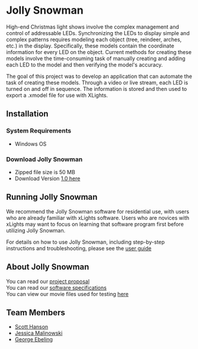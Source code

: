 # Jolly Snowman

<!---Project description (~1 paragraph)-->
High-end Christmas light shows involve the complex management and control of addressable LEDs. Synchronizing the LEDs to display simple and complex patterns requires modeling each object (tree, reindeer, arches, etc.) in the display. Specifically, these models contain the coordinate information for every LED on the object. Current methods for creating these models involve the time-consuming task of manually creating and adding each LED to the model and then verifying the model's accuracy.

The goal of this project was to develop an application that can automate the task of creating these models. Through a video or live stream, each LED is turned on and off in sequence. The information is stored and then used to export a .xmodel file for use with XLights.

## Installation

### System Requirements

- Windows OS

### Download Jolly Snowman

- Zipped file size is 50 MB
- Download Version [1.0 here](https://github.com/computergeek1507/GVSU-CIS641-Jolly-Snowman/releases/download/v1/release_v1.zip)

## Running Jolly Snowman

We recommend the Jolly Snowman software for residential use, with users who are already familiar with xLights software. Users who are novices with xLights may want to focus on learning that software program first before utilizing Jolly Snowman. 

For details on how to use Jolly Snowman, including step-by-step instructions and troubleshooting, please see the [user guide](docs/user_guide.md)

## About Jolly Snowman

You can read our [project proposal](docs/proposal.md) <br>
You can read our [software specifications](docs/software_requirements_specification_final.md) <br>
You can view our movie files used for testing [here](artifacts/) <br>

## Team Members

* [Scott Hanson](https://computergeek1507.github.io/) 
* [Jessica Malinowski](https://j-malino.github.io/) 
* [George Ebeling](https://ebelinggweiv.github.io/CIS641-HW2-Ebeling/) 


